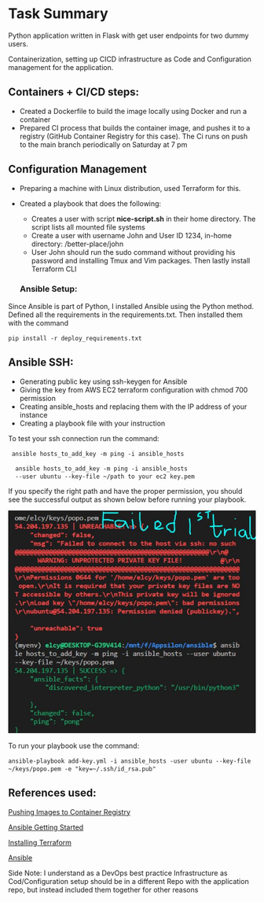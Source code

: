 # Task Summary
Python application written in Flask with get user endpoints for two dummy users.

 Containerization, setting up CICD infrastructure as Code and Configuration management for the application.

## Containers + CI/CD steps:

- Created a Dockerfile to build the image locally using Docker and run a container
- Prepared CI process that builds the container image, and pushes it to a registry (GitHub Container Registry for this case).
The Ci runs on push to the main branch periodically on Saturday at 7 pm

## Configuration Management
- Preparing a machine with Linux distribution, used Terraform for this.
- Created a playbook that does the following:
  * Creates a user with script __nice-script.sh__ in their home directory. The script lists all mounted file systems
  * Create a user with username John and User ID 1234, in-home directory: /better-place/john
  * User John should run the sudo command without providing his password and installing Tmux and Vim packages. Then lastly install Terraform CLI

  ### Ansible Setup:
 Since Ansible is part of Python, I installed Ansible using the Python method.
 Defined all the requirements in the requirements.txt. Then installed them with the command

 ```
 pip install -r deploy_requirements.txt
 ```

 ## Ansible SSH:
 - Generating public key using ssh-keygen for Ansible
 - Giving the key from AWS EC2 terraform configuration with chmod 700 permission
 - Creating ansible_hosts and replacing them with the IP address of your instance
 - Creating a playbook file with your instruction

To test your ssh connection run the command:

  ```
   ansible hosts_to_add_key -m ping -i ansible_hosts
  ```
  ```
    ansible hosts_to_add_key -m ping -i ansible_hosts
    --user ubuntu --key-file ~/path to your ec2 key.pem
  ```
If you specify the right path and have the proper permission, you should see the successful output as shown below before running your playbook.

![Ansible](/screenshot/Capture.JPG)

To run your playbook use the command:
```
ansible-playbook add-key.yml -i ansible_hosts -user ubuntu --key-file ~/keys/popo.pem -e "key=~/.ssh/id_rsa.pub"
```


## References used:
[Pushing Images to Container Registry](https://dev.to/willvelida/pushing-container-images-to-github-container-registry-with-github-actions-1m6b)

[Ansible Getting Started](https://www.youtube.com/results?search_query=getting+started+with+ansible+01)

[Installing Terraform](https://developer.hashicorp.com/terraform/downloads?ajs_aid=8edebcc0-620e-4d81-9f0e-029fa8433d7b&product_intent=terraform)

[Ansible](https://www.middlewareinventory.com/blog/ansible-ec2-ssh-key/#Steps_to_Add_SSH_Key_to_EC2_Instances)

Side Note: I understand as a DevOps best practice Infrastructure as Cod/Configuration setup should be in a different Repo with the application repo, but instead included them together for other reasons
